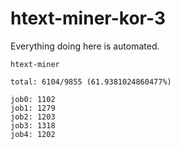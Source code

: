# htext-miner-kor-3

Everything doing here is automated.

```
htext-miner

total: 6104/9855 (61.9381024860477%)

job0: 1102
job1: 1279
job2: 1203
job3: 1318
job4: 1202
```